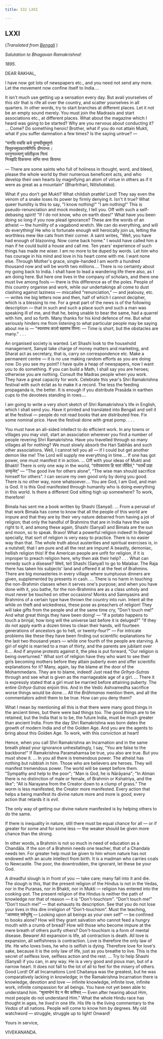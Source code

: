 ```yaml
---
title: 532 LXXI

---
```

  

  


## LXXI

(*Translated from [Bengali](b7159e6071.pdf)* )

*Salutation to Bhagavan Ramakrishna*!

*1895*.

DEAR RAKHAL,

I have now got lots of newspapers etc., and you need not send any more.
Let the movement now confine itself to India....

It isn't much use getting up a sensation every day. But avail yourselves
of this stir that is rife all over the country, and scatter yourselves
in all quarters. In other words, try to start branches at different
places. Let it not be an empty sound merely. You must join the Madrasis
and start associations etc., at different places. What about the
magazine which I heard was going to be started? Why are you nervous
about conducting it? ... Come? Do something heroic! Brother, what if you
do not attain Mukti, what if you suffer damnation a few times? Is the
saying untrue? —

"मनसि वचसि कये पुण्यपीयूषपूर्णाः  
त्रिभुवनमुपकारश्रेणिभिः प्रीणयन्तः।  
परगुणपरमाणुं पर्वतीकृत्य नित्यं  
निजहृदि विकसन्तः सन्ति सन्तः कियन्तः

— There are some saints who full of holiness in thought, word, and
bleed, please the whole world by their numerous beneficent acts, and who
develop their own hearts by magnifying an atom of virtue in others as if
it were as great as a mountain" (Bhartrihari, *Nitishataka*).

What if you don't get Mukti? What childish prattle! Lord! They say even
the venom of a snake loses its power by firmly denying it. Isn't it
true? What queer humility is this to say, "I know nothing!" "I am
nothing!" This is pseudo-renunciation and mock modesty, I tell you. Off
with such a self-debasing spirit! "If *I* do not know, who on earth
does!" What have you been doing so long if you now plead ignorance?
These are the words of an atheist — the humility of a vagabond wretch.
We can do everything, and will do everything! He who is fortunate enough
will heroically join us, letting the worthless mew like cats from their
corner. A saint writes, "Well, you have had enough of blazoning. Now
come back home." I would have called him a man if he could build a house
and call me. Ten years' experience of such things has made me wiser. I
am no more to be duped by words. Let him who has courage in his mind and
love in his heart come with me. I want none else. Through Mother's
grace, single-handed I am worth a hundred thousand now and will be worth
two millions.... There is no certainty about my going back to India. I
shall have to lead a wandering life there also, as I am doing here. But
here one lives in the company of scholars, and there one must live among
fools — there is this difference as of the poles. People of this country
organise and work, while *our* undertakings all come to dust clashing
against laziness — miscalled "renunciation," — and jealousy, etc. —
writes me big letters now and then, half of which I cannot decipher,
which is a blessing to me. For a great part of the news is of the
following description — that in such and such a place such and such a
man was speaking ill of me, and that he, being unable to bear the same,
had a quarrel with him, and so forth. Many thanks for his kind defence
of me. But what seriously hinders me from listening to what particular
people may be saying about me is — "स्वल्पश्च कालो बहवश्च विघ्ना: — Time
is short, but the obstacles are many." . . .

An organised society is wanted. Let Shashi look to the household
management, Sanyal take charge of money matters and marketing, and
Sharat act as secretary, that is, carry on correspondence etc. Make a
permanent centre — it is no use making random efforts as you are doing
now. Do you see my point? I have quite a heap of newspapers, now I want
you to do something. If you can build a Math, I shall say you are
heroes; otherwise you are nothing. Consult the Madras people when you
work. They have a great capacity for work. Celebrate this year's Shri
Ramakrishna festival with such éclat as to make it a record. The less
the feeding propaganda is, the better. It is enough if you distribute
Prasāda in earthen cups to the devotees standing in rows....

I am going to write a very short sketch of Shri Ramakrishna's life in
English, which I shall send you. Have it printed and translated into
Bengali and sell it at the festival — people do not read books that are
distributed free. Fix some nominal price. Have the festival done with
great pomp. . . .

You must have an all-sided intellect to do efficient work. In any towns
or villages you may visit, start an association wherever you find a
number of people revering Shri Ramakrishna. Have you travelled through
so many villages all for nothing? We must slowly absorb the Hari Sabhās
and such other associations. Well, I cannot tell you all — if I could
but get another demon like me! The Lord will supply me everything in
time.... If one has got power, one must manifest it in action. ... Off
with your ideas of Mukti and Bhakti! There is only one way in the world,
"परोपकाराय हि सतां जीवितं," "परार्थे प्राज्ञ उत्सृजेत्" — "The good live
for others alone", "The wise man should sacrifice himself for others". I
can secure my own good only by doing you good. There is no other way,
none whatsoever.... You are God, I am God, and man is God. It is this
God manifested through humanity who is doing everything in this world.
Is there a different God sitting high up somewhere? To work, therefore!

Bimala has sent me a book written by Shashi (Sanyal). ... From a perusal
of that work Bimala has come to know that all the people of this world
are impure and that they are by their very nature debarred from having a
jot of religion; that only the handful of Brahmins that are in India
have the sole right to it, and among these again, Shashi (Sanyal) and
Bimala are the sun and moon, so to speak. Bravo! What a powerful
religion indeed! In Bengal specially, that sort of religion is very easy
to practice. There is no easier way than that. The whole truth about
austerities and spiritual exercises is, in a nutshell, that I am pure
and all the rest are impure! A beastly, demoniac, hellish religion this!
If the American people are unfit for religion, if it is improper to
preach religion here, why then ask their help? . . . What can remedy
such a disease? Well, tell Shashi (Sanyal) to go to Malabar. The Raja
there has taken his subjects' land and offered it at the feet of
Brahmins. There are big monasteries in every village where sumptuous
dinners are given, supplemented by presents in cash. ... There is no
harm in touching the non-Brahmin classes when it serves one's purpose;
and when you have done with it, you bathe, for the non-Brahmins are as a
class unholy and must never be touched on other occasions! Monks and
Sannyasins and Brahmins of a certain type have thrown the country into
ruin. Intent all the while on theft and wickedness, these pose as
preachers of religion! They will take gifts from the people and at the
same time cry, "Don't touch me!" And what great things they have been
doing! — "If a potato happens to touch a brinjal, how long will the
universe last before it is deluged?" "If they do not apply earth a dozen
times to clean their hands, will fourteen generations of ancestors go to
hell, or twenty-four?" — For intricate problems like these they have
been finding out scientific explanations for the last two thousand years
— while one fourth of the people are starving. A girl of eight is
married to a man of thirty, and the parents are jubilant over it.... And
if anyone protests against it, the plea is put forward, "Our religion is
being overturned." What sort of religion have they who want to see their
girls becoming mothers before they attain puberty even and offer
scientific explanations for it? Many, again, lay the blame at the door
of the Mohammedans. They are to blame, indeed! Just read the
*Grihya-Sutras* through and see what is given as the marriageable age of
a girl. ... There it is expressly stated that a girl must be married
before attaining puberty. The entire *Grihya-Sutras* enjoin this. And in
the Vedic Ashvamedha sacrifice worse things would be done.... All the
*Brāhmanas* mention them, and all the commentators admit them to be
true. How can you deny them?

What I mean by mentioning all this is that there were many good things
in the ancient times, but there were bad things too. The good things are
to be retained, but the India that is to be, the future India, must be
much greater than ancient India. From the day Shri Ramakrishna was born
dates the growth of modern India and of the Golden Age. And you are the
agents to bring about this Golden Age. To work, with this conviction at
heart!

Hence, when you call Shri Ramakrishna an Incarnation and in the same
breath plead your ignorance unhesitatingly, I say, "You are false to the
backbone!" If Ramakrishna Paramahamsa be true, you also are true. But
you must show it. ... In you all there is tremendous power. The atheist
has nothing but rubbish in him. Those who are believers are heroes. They
will manifest tremendous power. The world will be swept before them.
"Sympathy and help to the poor"; "Man is God, he is Nārāyana"; "In Atman
there is no distinction of male or female, of Brahmin or Kshatriya, and
the like"; "All is Narayana from the Creator down to a clump of grass."
The worm is less manifested, the Creator more manifested. Every action
that helps a being manifest its divine nature more and more is *good*,
every action that retards it is *evil*.

The only way of getting our divine nature manifested is by helping
others to do the same.

If there is inequality in nature, still there must be equal chance for
all — or if greater for some and for some less — the weaker should be
given more chance than the strong.

In other words, a Brahmin is not so much in need of education as a
Chandāla. If the son of a Brahmin needs one teacher, that of a Chandala
needs ten. For greater help must be given to him whom nature has not
endowed with an acute intellect from birth. It is a madman who carries
coals to Newcastle. The poor, the downtrodden, the ignorant, let these
be your God.

A dreadful slough is in front of you — take care; many fall into it and
die. The slough is this, that the present religion of the Hindus is not
in the Vedas, nor in the Puranas, nor in Bhakti, nor in Mukti — religion
has entered into the cooking-pot. The present religion of the Hindus is
neither the path of knowledge nor that of reason — it is
"Don't-touchism". "Don't touch me!" "Don't touch me!" — that exhausts
its description. See that you do not lose your lives in this dire
irreligion of "Don't-touchism". Must the teaching, "आत्मवत् सर्वभूतेषु —
Looking upon all beings as your own self" — be confined to books alone?
How will they grant salvation who cannot feed a hungry mouth with a
crumb of bread? How will those who become impure at the mere breath of
others purify others? Don't-touchism is a form of mental disease.
Beware! All expansion is life, all contraction is death. All love is
expansion, all selfishness is contraction. Love is therefore the only
law of life. He who loves lives, he who is selfish is dying. Therefore
love for love's sake, because it is the only law of life, just as you
breathe to live. This is the secret of selfless love, selfless action
and the rest. ... Try to help Shashi (Sanyal) if you can, in any way. He
is a very good and pious man, but of a narrow heart. It does not fall to
the lot of all to feel for the misery of others. Good Lord! Of all
Incarnations Lord Chaitanya was the greatest, but he was comparatively
lacking in knowledge; in the Ramakrishna Incarnation there is knowledge,
devotion and love — infinite knowledge, infinite love, infinite work,
infinite compassion for all beings. You have not yet been able to
understand him. "श्रुत्वाप्येनं वेद न चैव कश्चित् — Even after hearing
about Him, most people do not understand Him." What the whole Hindu race
has thought in ages, he *lived* in one life. His life is the living
commentary to the *Vedas* of all nations. People will come to know him
by degrees. My old watchword — struggle, struggle up to light! Onward! 

Yours in service,

VIVEKANANDA.